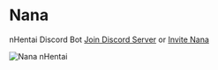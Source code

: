 # Nana
nHentai Discord Bot
<a href="https://discord.gg/X3yeKgN" target="_blank">Join Discord Server</a> or <a href="https://discordapp.com/oauth2/authorize?client_id=583372268923518977&scope=bot&permissions=388160" target="_blank">Invite Nana</a>

![Nana nHentai](https://cdn.discordapp.com/avatars/583372268923518977/2a38ef97ff60729ec79c5857ec0f8e5f.png?size=2048)
